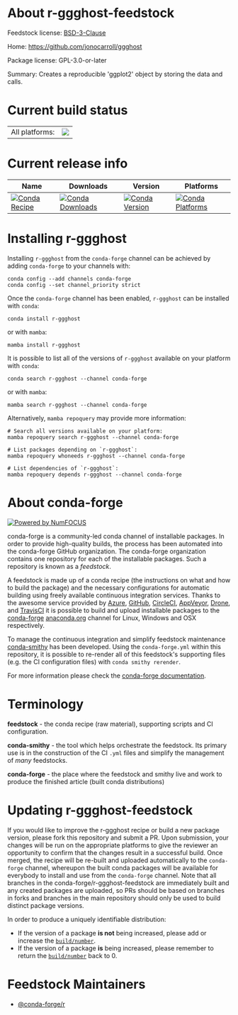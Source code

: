 About r-ggghost-feedstock
=========================

Feedstock license: [BSD-3-Clause](https://github.com/conda-forge/r-ggghost-feedstock/blob/main/LICENSE.txt)

Home: https://github.com/jonocarroll/ggghost

Package license: GPL-3.0-or-later

Summary: Creates a reproducible 'ggplot2' object by storing the data and calls.

Current build status
====================


<table><tr><td>All platforms:</td>
    <td>
      <a href="https://dev.azure.com/conda-forge/feedstock-builds/_build/latest?definitionId=9836&branchName=main">
        <img src="https://dev.azure.com/conda-forge/feedstock-builds/_apis/build/status/r-ggghost-feedstock?branchName=main">
      </a>
    </td>
  </tr>
</table>

Current release info
====================

| Name | Downloads | Version | Platforms |
| --- | --- | --- | --- |
| [![Conda Recipe](https://img.shields.io/badge/recipe-r--ggghost-green.svg)](https://anaconda.org/conda-forge/r-ggghost) | [![Conda Downloads](https://img.shields.io/conda/dn/conda-forge/r-ggghost.svg)](https://anaconda.org/conda-forge/r-ggghost) | [![Conda Version](https://img.shields.io/conda/vn/conda-forge/r-ggghost.svg)](https://anaconda.org/conda-forge/r-ggghost) | [![Conda Platforms](https://img.shields.io/conda/pn/conda-forge/r-ggghost.svg)](https://anaconda.org/conda-forge/r-ggghost) |

Installing r-ggghost
====================

Installing `r-ggghost` from the `conda-forge` channel can be achieved by adding `conda-forge` to your channels with:

```
conda config --add channels conda-forge
conda config --set channel_priority strict
```

Once the `conda-forge` channel has been enabled, `r-ggghost` can be installed with `conda`:

```
conda install r-ggghost
```

or with `mamba`:

```
mamba install r-ggghost
```

It is possible to list all of the versions of `r-ggghost` available on your platform with `conda`:

```
conda search r-ggghost --channel conda-forge
```

or with `mamba`:

```
mamba search r-ggghost --channel conda-forge
```

Alternatively, `mamba repoquery` may provide more information:

```
# Search all versions available on your platform:
mamba repoquery search r-ggghost --channel conda-forge

# List packages depending on `r-ggghost`:
mamba repoquery whoneeds r-ggghost --channel conda-forge

# List dependencies of `r-ggghost`:
mamba repoquery depends r-ggghost --channel conda-forge
```


About conda-forge
=================

[![Powered by
NumFOCUS](https://img.shields.io/badge/powered%20by-NumFOCUS-orange.svg?style=flat&colorA=E1523D&colorB=007D8A)](https://numfocus.org)

conda-forge is a community-led conda channel of installable packages.
In order to provide high-quality builds, the process has been automated into the
conda-forge GitHub organization. The conda-forge organization contains one repository
for each of the installable packages. Such a repository is known as a *feedstock*.

A feedstock is made up of a conda recipe (the instructions on what and how to build
the package) and the necessary configurations for automatic building using freely
available continuous integration services. Thanks to the awesome service provided by
[Azure](https://azure.microsoft.com/en-us/services/devops/), [GitHub](https://github.com/),
[CircleCI](https://circleci.com/), [AppVeyor](https://www.appveyor.com/),
[Drone](https://cloud.drone.io/welcome), and [TravisCI](https://travis-ci.com/)
it is possible to build and upload installable packages to the
[conda-forge](https://anaconda.org/conda-forge) [anaconda.org](https://anaconda.org/)
channel for Linux, Windows and OSX respectively.

To manage the continuous integration and simplify feedstock maintenance
[conda-smithy](https://github.com/conda-forge/conda-smithy) has been developed.
Using the ``conda-forge.yml`` within this repository, it is possible to re-render all of
this feedstock's supporting files (e.g. the CI configuration files) with ``conda smithy rerender``.

For more information please check the [conda-forge documentation](https://conda-forge.org/docs/).

Terminology
===========

**feedstock** - the conda recipe (raw material), supporting scripts and CI configuration.

**conda-smithy** - the tool which helps orchestrate the feedstock.
                   Its primary use is in the construction of the CI ``.yml`` files
                   and simplify the management of *many* feedstocks.

**conda-forge** - the place where the feedstock and smithy live and work to
                  produce the finished article (built conda distributions)


Updating r-ggghost-feedstock
============================

If you would like to improve the r-ggghost recipe or build a new
package version, please fork this repository and submit a PR. Upon submission,
your changes will be run on the appropriate platforms to give the reviewer an
opportunity to confirm that the changes result in a successful build. Once
merged, the recipe will be re-built and uploaded automatically to the
`conda-forge` channel, whereupon the built conda packages will be available for
everybody to install and use from the `conda-forge` channel.
Note that all branches in the conda-forge/r-ggghost-feedstock are
immediately built and any created packages are uploaded, so PRs should be based
on branches in forks and branches in the main repository should only be used to
build distinct package versions.

In order to produce a uniquely identifiable distribution:
 * If the version of a package **is not** being increased, please add or increase
   the [``build/number``](https://docs.conda.io/projects/conda-build/en/latest/resources/define-metadata.html#build-number-and-string).
 * If the version of a package **is** being increased, please remember to return
   the [``build/number``](https://docs.conda.io/projects/conda-build/en/latest/resources/define-metadata.html#build-number-and-string)
   back to 0.

Feedstock Maintainers
=====================

* [@conda-forge/r](https://github.com/orgs/conda-forge/teams/r/)

